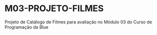 # M03-PROJETO-FILMES
Projeto de Catálogo de Filmes para avaliação no Módulo 03 do Curso de Programação da Blue
